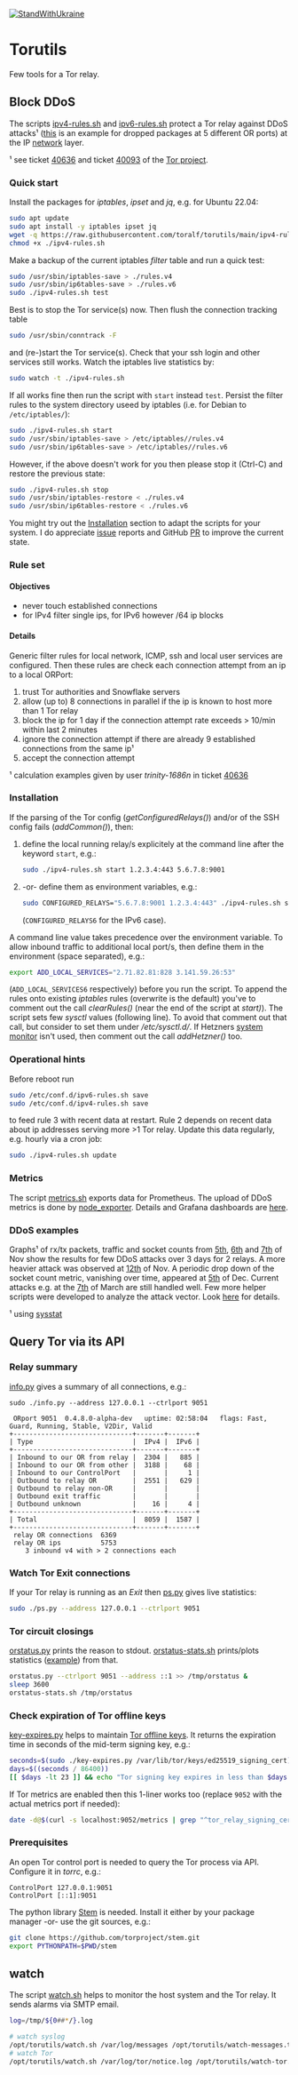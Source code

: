 [![StandWithUkraine](https://raw.githubusercontent.com/vshymanskyy/StandWithUkraine/main/badges/StandWithUkraine.svg)](https://github.com/vshymanskyy/StandWithUkraine/blob/main/docs/README.md)

# Torutils

Few tools for a Tor relay.

## Block DDoS

The scripts [ipv4-rules.sh](./ipv4-rules.sh) and [ipv6-rules.sh](./ipv6-rules.sh) protect a Tor relay
against DDoS attacks¹ ([this](./doc/network-metric-July-3rd.jpg) is an example for dropped packages at 5 different OR ports)
at the IP [network](https://upload.wikimedia.org/wikipedia/commons/3/37/Netfilter-packet-flow.svg) layer.

¹ see ticket [40636](https://gitlab.torproject.org/tpo/core/tor/-/issues/40636)
and ticket [40093](https://gitlab.torproject.org/tpo/community/support/-/issues/40093)
of the [Tor project](https://www.torproject.org/).

### Quick start

Install the packages for _iptables_, _ipset_ and _jq_, e.g. for Ubuntu 22.04:

```bash
sudo apt update
sudo apt install -y iptables ipset jq
wget -q https://raw.githubusercontent.com/toralf/torutils/main/ipv4-rules.sh -O ipv4-rules.sh
chmod +x ./ipv4-rules.sh
```

Make a backup of the current iptables _filter_ table and run a quick test:

```bash
sudo /usr/sbin/iptables-save > ./rules.v4
sudo /usr/sbin/ip6tables-save > ./rules.v6
sudo ./ipv4-rules.sh test
```

Best is to stop the Tor service(s) now.
Then flush the connection tracking table

```bash
sudo /usr/sbin/conntrack -F
```

and (re-)start the Tor service(s).
Check that your ssh login and other services still works.
Watch the iptables live statistics by:

```bash
sudo watch -t ./ipv4-rules.sh
```

If all works fine then run the script with `start` instead `test`.
Persist the filter rules to the system directory useed by iptables (i.e. for Debian to `/etc/iptables/`):

```bash
sudo ./ipv4-rules.sh start
sudo /usr/sbin/iptables-save > /etc/iptables//rules.v4
sudo /usr/sbin/ip6tables-save > /etc/iptables//rules.v6
```

However, if the above doesn't work for you then please stop it (Ctrl-C) and restore the previous state:

```bash
sudo ./ipv4-rules.sh stop
sudo /usr/sbin/iptables-restore < ./rules.v4
sudo /usr/sbin/ip6tables-restore < ./rules.v6
```

You might try out the [Installation](#installation) section to adapt the scripts for your system.
I do appreciate [issue](https://github.com/toralf/torutils/issues) reports
and GitHub [PR](https://github.com/toralf/torutils/pulls) to improve the current state.

### Rule set

#### Objectives

- never touch established connections
- for IPv4 filter single ips, for IPv6 however /64 ip blocks

#### Details

Generic filter rules for local network, ICMP, ssh and local user services are configured.
Then these rules are check each connection attempt from an ip to a local ORPort:

1. trust Tor authorities and Snowflake servers
2. allow (up to) 8 connections in parallel if the ip is known to host more than 1 Tor relay
3. block the ip for 1 day if the connection attempt rate exceeds > 10/min within last 2 minutes
4. ignore the connection attempt if there are already 9 established connections from the same ip¹
5. accept the connection attempt

¹ calculation examples given by user _trinity-1686n_ in ticket [40636](https://gitlab.torproject.org/tpo/core/tor/-/issues/40636#note_2844146)

### Installation

If the parsing of the Tor config (_getConfiguredRelays()_) and/or of the SSH config fails (_addCommon()_), then:

1. define the local running relay/s explicitely at the command line after the keyword `start`, e.g.:

   ```bash
   sudo ./ipv4-rules.sh start 1.2.3.4:443 5.6.7.8:9001
   ```

1. -or- define them as environment variables, e.g.:

   ```bash
   sudo CONFIGURED_RELAYS="5.6.7.8:9001 1.2.3.4:443" ./ipv4-rules.sh start
   ```

   (`CONFIGURED_RELAYS6` for the IPv6 case).

A command line value takes precedence over the environment variable.
To allow inbound traffic to additional local port/s, then define them in the environment (space separated), e.g.:

```bash
export ADD_LOCAL_SERVICES="2.71.82.81:828 3.141.59.26:53"
```

(`ADD_LOCAL_SERVICES6` respectively) before you run the script.
To append the rules onto existing _iptables_ rules (overwrite is the default)
you've to comment out the call _clearRules()_ (near the end of the script at _start)_).
The script sets few _sysctl_ values (following line).
To avoid that comment out that call, but consider to set them under _/etc/sysctl.d/_.
If Hetzners [system monitor](https://docs.hetzner.com/robot/dedicated-server/security/system-monitor/) isn't used,
then comment out the call _addHetzner()_ too.

### Operational hints

Before reboot run

```bash
sudo /etc/conf.d/ipv6-rules.sh save
sudo /etc/conf.d/ipv4-rules.sh save
```

to feed rule 3 with recent data at restart.
Rule 2 depends on recent data about ip addresses serving more >1 Tor relay.
Update this data regularly, e.g. hourly via a cron job:

```bash
sudo ./ipv4-rules.sh update
```

### Metrics

The script [metrics.sh](./metrics.sh) exports data for Prometheus.
The upload of DDoS metrics is done by [node_exporter](https://github.com/prometheus/node_exporter).
Details and Grafana dashboards are [here](./dashboards/README.md).

### DDoS examples

Graphs¹ of rx/tx packets, traffic and socket counts from [5th](./doc/network-metric-Nov-5th.svg),
[6th](./doc/network-metric-Nov-6th.svg) and [7th](./doc/network-metric-Nov-7th.svg) of Nov
show the results for few DDoS attacks over 3 days
for 2 relays.
A more heavier attack was observed at [12th](./doc/network-metric-Nov-12th.svg) of Nov.
A periodic drop down of the socket count metric, vanishing over time, appeared at
[5th](./doc/network-metric-Dec-05th.svg) of Dec.
Current attacks e.g. at the [7th](./doc/network-metric-Mar-7th.svg) of March are still handled well.
Few more helper scripts were developed to analyze the attack vector.
Look [here](./misc/README.md) for details.

¹ using [sysstat](http://sebastien.godard.pagesperso-orange.fr/)

## Query Tor via its API

### Relay summary

[info.py](./info.py) gives a summary of all connections, e.g.:

```console
sudo ./info.py --address 127.0.0.1 --ctrlport 9051

 ORport 9051  0.4.8.0-alpha-dev   uptime: 02:58:04   flags: Fast, Guard, Running, Stable, V2Dir, Valid
+------------------------------+-------+-------+
| Type                         |  IPv4 |  IPv6 |
+------------------------------+-------+-------+
| Inbound to our OR from relay |  2304 |   885 |
| Inbound to our OR from other |  3188 |    68 |
| Inbound to our ControlPort   |       |     1 |
| Outbound to relay OR         |  2551 |   629 |
| Outbound to relay non-OR     |       |       |
| Outbound exit traffic        |       |       |
| Outbound unknown             |    16 |     4 |
+------------------------------+-------+-------+
| Total                        |  8059 |  1587 |
+------------------------------+-------+-------+
 relay OR connections  6369
 relay OR ips          5753
    3 inbound v4 with > 2 connections each
```

### Watch Tor Exit connections

If your Tor relay is running as an _Exit_ then [ps.py](./ps.py) gives live statistics:

```bash
sudo ./ps.py --address 127.0.0.1 --ctrlport 9051
```

### Tor circuit closings

[orstatus.py](./orstatus.py) prints the reason to stdout.
[orstatus-stats.sh](./orstatus-stats.sh) prints/plots statistics ([example](./doc/orstatus-stats.sh.txt)) from that.

```bash
orstatus.py --ctrlport 9051 --address ::1 >> /tmp/orstatus &
sleep 3600
orstatus-stats.sh /tmp/orstatus
```

### Check expiration of Tor offline keys

[key-expires.py](./key-expires.py) helps to maintain
[Tor offline keys](https://support.torproject.org/relay-operators/offline-ed25519/).
It returns the expiration time in seconds of the mid-term signing key, e.g.:

```bash
seconds=$(sudo ./key-expires.py /var/lib/tor/keys/ed25519_signing_cert)
days=$((seconds / 86400))
[[ $days -lt 23 ]] && echo "Tor signing key expires in less than $days day(s)"
```

If Tor metrics are enabled then this 1-liner works too (replace `9052` with the actual metrics port if needed):

```bash
date -d@$(curl -s localhost:9052/metrics | grep "^tor_relay_signing_cert_expiry_timestamp" | awk '{ print $2 }')
```

### Prerequisites

An open Tor control port is needed to query the Tor process via API.
Configure it in _torrc_, e.g.:

```console
ControlPort 127.0.0.1:9051
ControlPort [::1]:9051
```

The python library [Stem](https://stem.torproject.org/index.html) is needed.
Install it either by your package manager -or- use the git sources, e.g.:

```bash
git clone https://github.com/torproject/stem.git
export PYTHONPATH=$PWD/stem
```

## watch

The script [watch.sh](./watch.sh) helps to monitor the host system and the Tor relay.
It sends alarms via SMTP email.

```bash
log=/tmp/${0##*/}.log

# watch syslog
/opt/torutils/watch.sh /var/log/messages /opt/torutils/watch-messages.txt &>>$log &
# watch Tor
/opt/torutils/watch.sh /var/log/tor/notice.log /opt/torutils/watch-tor.txt -v &>>$log &
```
